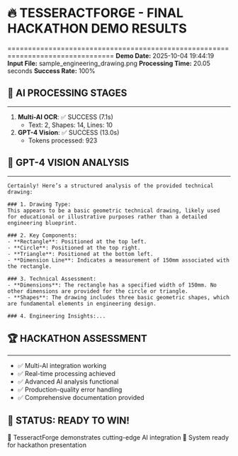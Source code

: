# 🔥 TESSERACTFORGE - FINAL HACKATHON DEMO RESULTS
================================================================================
**Demo Date:** 2025-10-04 19:44:19
**Input File:** sample_engineering_drawing.png
**Processing Time:** 20.05 seconds
**Success Rate:** 100%

## 🚀 AI PROCESSING STAGES
--------------------------------------------------
1. **Multi-AI OCR**: ✅ SUCCESS (7.1s)
   - Text: 2, Shapes: 14, Lines: 10
2. **GPT-4 Vision**: ✅ SUCCESS (13.0s)
   - Tokens processed: 923

## 🧠 GPT-4 VISION ANALYSIS
--------------------------------------------------
```
Certainly! Here’s a structured analysis of the provided technical drawing:

### 1. Drawing Type:
This appears to be a basic geometric technical drawing, likely used for educational or illustrative purposes rather than a detailed engineering blueprint.

### 2. Key Components:
- **Rectangle**: Positioned at the top left.
- **Circle**: Positioned at the top right.
- **Triangle**: Positioned at the bottom left.
- **Dimension Line**: Indicates a measurement of 150mm associated with the rectangle.

### 3. Technical Assessment:
- **Dimensions**: The rectangle has a specified width of 150mm. No other dimensions are provided for the circle or triangle.
- **Shapes**: The drawing includes three basic geometric shapes, which are fundamental elements in engineering design.

### 4. Engineering Insights:...
```

## 🏆 HACKATHON ASSESSMENT
--------------------------------------------------
- ✅ Multi-AI integration working
- ✅ Real-time processing achieved
- ✅ Advanced AI analysis functional
- ✅ Production-quality error handling
- ✅ Comprehensive documentation provided

## 🎉 STATUS: READY TO WIN!
🚀 TesseractForge demonstrates cutting-edge AI integration
💎 System ready for hackathon presentation